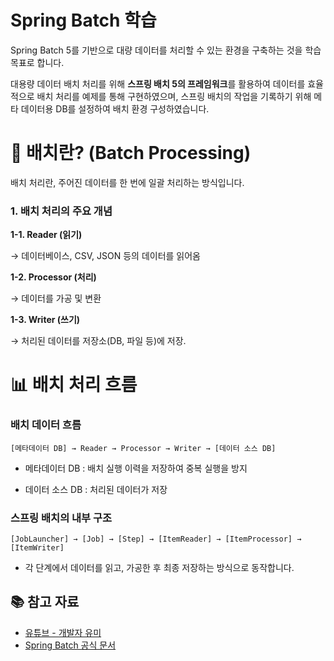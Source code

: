 # Spring Batch 학습 
Spring Batch 5를 기반으로 대량 데이터를 처리할 수 있는 환경을 구축하는 것을 학습 목표로 합니다.

대용량 데이터 배치 처리를 위해 **스프링 배치 5의 프레임워크**를 활용하여 데이터를 효율적으로 배치 처리를 예제를 통해 구현하였으며, 스프링 배치의 작업을 기록하기 위해 메타 데이터용 DB를 설정하여 배치 환경 구성하였습니다.


# 📌 배치란? (Batch Processing)
배치 처리란, 주어진 데이터를 한 번에 일괄 처리하는 방식입니다.

### 1. 배치 처리의 주요 개념

**1-1. Reader (읽기)**

→ 데이터베이스, CSV, JSON 등의 데이터를 읽어옴

**1-2. Processor (처리)**

→ 데이터를 가공 및 변환

**1-3. Writer (쓰기)**

→ 처리된 데이터를 저장소(DB, 파일 등)에 저장.

# 📊 배치 처리 흐름

### 배치 데이터 흐름

  `[메타데이터 DB] → Reader → Processor → Writer → [데이터 소스 DB]`
  
  - 메타데이터 DB : 배치 실행 이력을 저장하여 중복 실행을 방지
  
  - 데이터 소스 DB : 처리된 데이터가 저장

### 스프링 배치의 내부 구조

  `[JobLauncher] → [Job] → [Step] → [ItemReader] → [ItemProcessor] → [ItemWriter]`
  
  - 각 단계에서 데이터를 읽고, 가공한 후 최종 저장하는 방식으로 동작합니다.

## 📚 참고 자료
- [유튜브 - 개발자 유미](https://www.youtube.com/watch?v=MNzPsOQ3NJk&list=PLJkjrxxiBSFCaxkvfuZaK5FzqQWJwmTfR)
- [Spring Batch 공식 문서](https://spring.io/projects/spring-batch)
